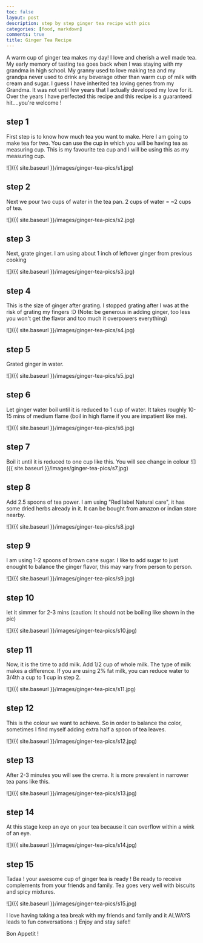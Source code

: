 ```yaml
---
toc: false
layout: post
description: step by step ginger tea recipe with pics
categories: [food, markdown]
comments: true
title: Ginger Tea Recipe 
---
```

A warm cup of ginger tea makes my day! I love and cherish a well made tea.  My early memory of tasting tea goes back when I was staying 
with my grandma in high school. My granny used to love making tea and my grandpa never used to drink any beverage other than warm cup 
of milk with cream and sugar. I guess I have inherited tea loving genes from my Grandma. It was not until few years that I actually 
developed my love for it. Over the years I have perfected this recipe and this recipe is a guaranteed hit....you're welcome ! 

## step 1

First step is to know how much tea you want to make. Here I am going to make tea for two. You can use the cup in which you will be having tea as measuring cup. This is my favourite tea cup and I will be using this as my measuring cup.

![]({{ site.baseurl }}/images/ginger-tea-pics/s1.jpg)


## step 2

Next we pour two cups of water in the tea pan. 2 cups of water = ~2 cups of tea. 

![]({{ site.baseurl }}/images/ginger-tea-pics/s2.jpg)

## step 3

Next, grate ginger. I am using about 1 inch of leftover ginger from previous cooking

![]({{ site.baseurl }}/images/ginger-tea-pics/s3.jpg)

## step 4

This is the size of ginger after grating. I stopped grating after I was at the risk of grating my fingers :D (Note: be generous in adding ginger, too less you won't get the flavor and too much it overpowers everything)

![]({{ site.baseurl }}/images/ginger-tea-pics/s4.jpg)

## step 5

Grated ginger in water.

![]({{ site.baseurl }}/images/ginger-tea-pics/s5.jpg)

## step 6

Let ginger water boil until it is reduced to 1 cup of water. It takes roughly 10-15 mins of medium flame (boil in high flame if you are impatient like me).

![]({{ site.baseurl }}/images/ginger-tea-pics/s6.jpg)

## step 7

Boil it until it is reduced to one cup like this. You will see change in colour
![]({{ site.baseurl }}/images/ginger-tea-pics/s7.jpg)

## step 8

Add 2.5 spoons of tea power. I am using "Red label Natural care", it has some dried herbs already in it. It can be bought from amazon or indian store nearby.

![]({{ site.baseurl }}/images/ginger-tea-pics/s8.jpg)

## step 9

I am using 1-2 spoons of brown cane sugar. I like to add sugar to just enought to balance the ginger flavor, this may vary from person to person.

![]({{ site.baseurl }}/images/ginger-tea-pics/s9.jpg)

## step 10

let it simmer for 2-3 mins (caution: It should not be boiling like shown in the pic)

![]({{ site.baseurl }}/images/ginger-tea-pics/s10.jpg)

## step 11

Now, it is the  time to add milk. Add 1/2 cup of whole milk. The type of milk makes a difference. If you are using 2% fat milk, you can reduce water to 3/4th a cup to 1 cup in step 2.

![]({{ site.baseurl }}/images/ginger-tea-pics/s11.jpg)

## step 12

This is the colour we want to achieve. So in order to balance the color, sometimes I find myself adding extra half a spoon of tea leaves.

![]({{ site.baseurl }}/images/ginger-tea-pics/s12.jpg)

## step 13

After 2-3 minutes you will see the crema. It is more prevalent in narrower tea pans like this.

![]({{ site.baseurl }}/images/ginger-tea-pics/s13.jpg)

## step 14

At this stage keep an eye on your tea because it can overflow within a wink of an eye.

![]({{ site.baseurl }}/images/ginger-tea-pics/s14.jpg)

## step 15

Tadaa ! your awesome cup of ginger tea is ready ! Be ready to receive complements from your friends and family. Tea goes very well with biscuits and spicy mixtures. 

![]({{ site.baseurl }}/images/ginger-tea-pics/s15.jpg)

I love having taking a tea break with my friends and family and it ALWAYS leads to fun conversations :) Enjoy and stay safe!!

Bon Appetit ! 
